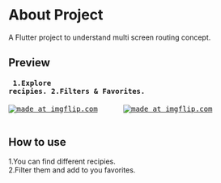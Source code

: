 # About Project

A Flutter project to understand multi screen routing concept.

## Preview
#### <pre> 1.Explore recipies.                         2.Filters & Favorites.</pre>
<pre>
<a href="https://imgflip.com/gif/38rpqi"><img src="https://i.imgflip.com/38rpqi.gif" title="made at imgflip.com"/></a>      <a href="https://imgflip.com/gif/38rptn"><img src="https://i.imgflip.com/38rptn.gif" title="made at imgflip.com"/></a><br/>
</pre>


## How to use

1.You can find different recipies.<br/>
2.Filter them and add to you favorites.
